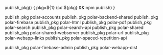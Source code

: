 
publish_pkg() {
    pkg=${1}
    (cd ${pkg} && npm publish)
}

publish_pkg polar-accounts
publish_pkg polar-backend-shared
publish_pkg polar-firebase
publish_pkg polar-html
publish_pkg polar-pdf
publish_pkg polar-search
publish_pkg polar-search-api
publish_pkg polar-shared
publish_pkg polar-shared-webserver
publish_pkg polar-url
publish_pkg polar-webapp-links
publish_pkg polar-spaced-repetition-api


publish_pkg polar-firebase-admin
publish_pkg polar-webapp-dist
